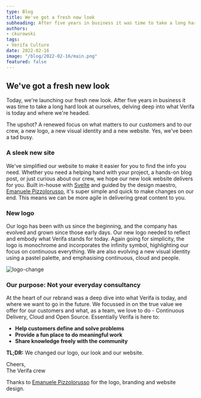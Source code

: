 ```yaml
---
type: Blog
title: We've got a fresh new look
subheading: After five years in business it was time to take a long hard look at ourselves, delving deep into what Verifa is today and where we're headed.
authors:
- ckurowski
tags:
- Verifa Culture
date: 2022-02-16
image: "/blog/2022-02-16/main.png"
featured: false
---
```


## We've got a fresh new look

Today, we're launching our fresh new look. After five years in business it was time to take a long hard look at ourselves, delving deep into what Verifa is today and where we're headed.

The upshot? A renewed focus on what matters to our customers and to our crew, a new logo, a new visual identity and a new website. Yes, we've been a tad busy.

### A sleek new site

We've simplified our website to make it easier for you to find the info you need. Whether you need a helping hand with your project, a hands-on blog post, or just curious about our crew, we hope our new look website delivers for you. Built in-house with [Svelte](https://svelte.dev/) and guided by the design maestro, [Emanuele Pizzolorusso](https://pizzolorusso.com/about), it's super simple and quick to make changes on our end. This means we can be more agile in delivering great content to you.

### New logo

Our logo has been with us since the beginning, and the company has evolved and grown since those early days. Our new logo needed to reflect and embody what Verifa stands for today. Again going for simplicity, the logo is monochrome and incorporates the infinity symbol, highlighting our focus on continuous everything. We are also evolving a new visual identity using a pastel palette, and emphasising continuous, cloud and people.

![logo-change](/blog/2022-02-16/logo-change.png)

### Our purpose: Not your everyday consultancy

At the heart of our rebrand was a deep dive into what Verifa is today, and where we want to go in the future. We focussed in on the true value we offer for our customers and what, as a team, we love to do - Continuous Delivery, Cloud and Open Source.  Essentially Verifa is here to:

- **Help customers define and solve problems**
- **Provide a fun place to do meaningful work**
- **Share knowledge freely with the community**

**TL;DR:** We changed our logo, our look and our website.

Cheers,<br/>
The Verifa crew

Thanks to [Emanuele Pizzolorusso](https://pizzolorusso.com/about) for the logo, branding and website design.
